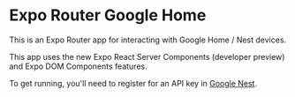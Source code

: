 # Expo Router Google Home 

This is an Expo Router app for interacting with Google Home / Nest devices.

This app uses the new Expo React Server Components (developer preview) and Expo DOM Components features.

To get running, you'll need to register for an API key in [Google Nest](https://console.nest.google.com/device-access/project-list).

